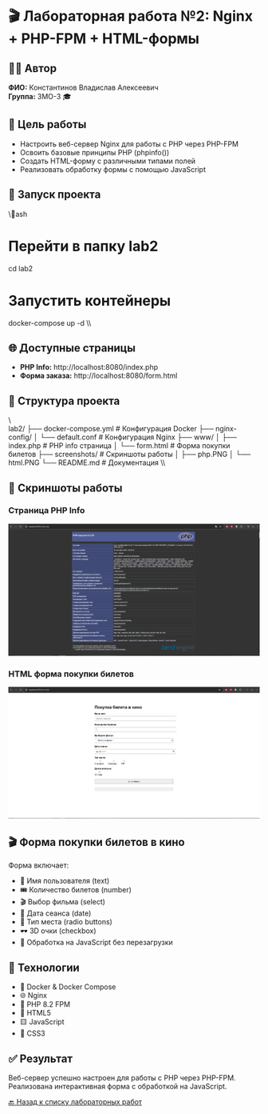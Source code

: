 ﻿# 🎬 Лабораторная работа №2: Nginx + PHP-FPM + HTML-формы

## 👨‍💻 Автор
**ФИО:** Константинов Владислав Алексеевич  
**Группа:** 3МО-3 🎓

## 🎯 Цель работы
- Настроить веб-сервер Nginx для работы с PHP через PHP-FPM
- Освоить базовые принципы PHP (phpinfo())
- Создать HTML-форму с различными типами полей
- Реализовать обработку формы с помощью JavaScript

## 🚀 Запуск проекта

\\\ash
# Перейти в папку lab2
cd lab2

# Запустить контейнеры
docker-compose up -d
\\\

## 🌐 Доступные страницы

- **PHP Info:** http://localhost:8080/index.php
- **Форма заказа:** http://localhost:8080/form.html

## 📁 Структура проекта

\\\
lab2/
├── docker-compose.yml          # Конфигурация Docker
├── nginx-config/
│   └── default.conf           # Конфигурация Nginx
├── www/
│   ├── index.php              # PHP info страница
│   └── form.html              # Форма покупки билетов
├── screenshots/               # Скриншоты работы
│   ├── php.PNG
│   └── html.PNG
└── README.md                  # Документация
\\\

## 📸 Скриншоты работы

### Страница PHP Info
![PHP Info](screenshots/php.PNG)

### HTML форма покупки билетов
![HTML Form](screenshots/html.PNG)

## 🎬 Форма покупки билетов в кино

Форма включает:
- 👤 Имя пользователя (text)
- 🎟️ Количество билетов (number) 
- 🎬 Выбор фильма (select)
- 📅 Дата сеанса (date)
- 💺 Тип места (radio buttons)
- 🕶️ 3D очки (checkbox)
- 📝 Обработка на JavaScript без перезагрузки

## 🔧 Технологии

- 🐳 Docker & Docker Compose
- 🌐 Nginx
- 🐘 PHP 8.2 FPM
- 📄 HTML5
- 🟨 JavaScript
- 🎨 CSS3

## ✅ Результат

Веб-сервер успешно настроен для работы с PHP через PHP-FPM.
Реализована интерактивная форма с обработкой на JavaScript.

[🔙 Назад к списку лабораторных работ](../)
